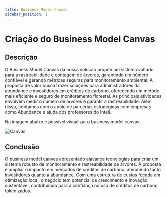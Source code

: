 ```yaml
---
title: Business Model Canvas 
sidebar_position: 1
---
```


# Criação do Business Model Canvas 

## Descrição

O Business Model Canvas da nossa solução propõe um sistema voltado para a rastreabilidade e contagem de árvores, garantindo um número confiável e gerando métricas seguras para monitoramento ambiental. A proposta de valor busca trazer soluções para administradores da abundance e investidores em créditos de carbono, oferecendo um método mais eficiente e seguro de monitoramento florestal. As principais atividades envolvem medir o número de árvores e garantir a rastreabilidade. Além disso, contamos com o apoio de parcerias estratégicas com empresas como Abundance e ajuda dos professores do Inteli.

Na imagem abaixo é possível visualizar o business model canvas.


![Canvas ](../../../assets/sprint-5/bmc.jpg)


## Conclusão

O business model canvas apresentado alavanca tecnologias para criar um sistema robusto de monitoramento e rastreabilidade de árvores. A proposta é ampliar o impacto em mercados de créditos de carbono, atendendo tanto investidores quanto a abundance. Com uma estrutura de custos focada em otimização local, o negócio tem potencial de crescimento e inovação sustentável, contribuindo para a confiança no uso de créditos de carbono tokenizados.
